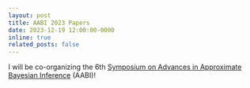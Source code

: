 ```yaml
---
layout: post
title: AABI 2023 Papers
date: 2023-12-19 12:00:00-0000
inline: true
related_posts: false
---
```


I will be co-organizing the 6th [Symposium on Advances in Approximate Bayesian Inference](http://approximateinference.org) (AABI)!